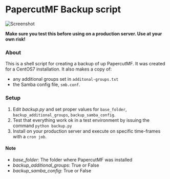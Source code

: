 # PapercutMF Backup script
![Screenshot](https://api.travis-ci.org/evelthon/PapercutMF-Backup-script.svg?branch=master )

**Make sure you test this before using on a production server.
Use at your own risk!**

### About
This is a shell script for creating a backup of up PapercutMF. It was created
for a CentOS7 installation. It also makes a copy of:
* any additional groups set in `additonal-groups.txt`
* the Samba config file, `smb.conf`.

### Setup
1. Edit _backup.py_ and set proper values for `base_folder`, `backup_additional_groups`,
`backup_samba_config`.
2. Test that everything work ok in a test environment by issuing the command `python backup.py`
3. Install on your production server and execute on specific time-frames with a `cron job`.

#### Note
* _base_folder_: The folder where PapercutMF was installed
* _backup_additional_groups_: True or False
* _backup_samba_config_: True or False